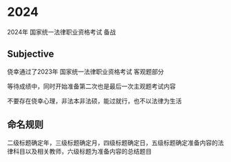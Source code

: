 # 2024

2024年 国家统一法律职业资格考试 备战

## Subjective

侥幸通过了2023年 国家统一法律职业资格考试 客观题部分

等待成绩中，同时开始准备第二次也是最后一次主观题考试内容

不要存在侥幸心理，非法本非法硕，能过就行，也不以法律为生活

## 命名规则

二级标题确定年，三级标题确定月，四级标题确定日，五级标题确定准备内容的法律科目以及相关教师，六级标题为准备内容的总结题目
